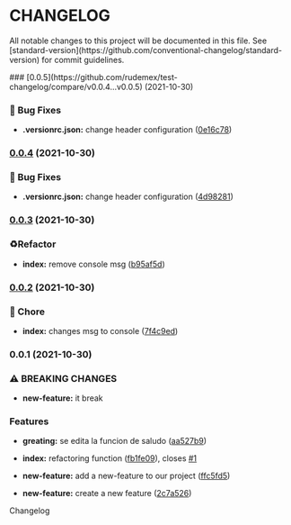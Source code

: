 <div><h1>CHANGELOG</h1> <p>All notable changes to this project will be documented in this file. See [standard-version](https://github.com/conventional-changelog/standard-version) for commit guidelines.</p></div>
### [0.0.5](https://github.com/rudemex/test-changelog/compare/v0.0.4...v0.0.5) (2021-10-30)


### 🐛 Bug Fixes

* **.versionrc.json:** change header configuration ([0e16c78](https://github.com/rudemex/test-changelog/commit/0e16c787d0adf184981d6fb80005d82f713445d9))

### [0.0.4](https://github.com/rudemex/test-changelog/compare/v0.0.3...v0.0.4) (2021-10-30)


### 🐛 Bug Fixes

* **.versionrc.json:** change header configuration ([4d98281](https://github.com/rudemex/test-changelog/commit/4d982813553b096bcb6a0bd1d86830495990ad2c))

### [0.0.3](https://github.com/rudemex/test-changelog/compare/v0.0.2...v0.0.3) (2021-10-30)


### ♻️Refactor

* **index:** remove console msg ([b95af5d](https://github.com/rudemex/test-changelog/commit/b95af5d1d8ac0d55d705c5ce669722fd49104cf0))

### [0.0.2](https://github.com/rudemex/test-changelog/compare/v0.0.1...v0.0.2) (2021-10-30)


### 🚧 Chore

* **index:** changes msg to console ([7f4c9ed](https://github.com/rudemex/test-changelog/commit/7f4c9ed590031bb71b7ff1d38a8da55be27aa501))

### 0.0.1 (2021-10-30)


### ⚠ BREAKING CHANGES

* **new-feature:** it break

### Features

* **greating:** se edita la funcion de saludo ([aa527b9](https://github.com/rudemex/test-changelog/commit/aa527b9794d92ba9448eb9a3ebb67678879b8ec1))
* **index:** refactoring function ([fb1fe09](https://github.com/rudemex/test-changelog/commit/fb1fe095466b2228c85cd4a877eaf7e44e665a68)), closes [#1](https://github.com/rudemex/test-changelog/issues/1)
* **new-feature:** add a new-feature to our project ([ffc5fd5](https://github.com/rudemex/test-changelog/commit/ffc5fd5102be56e0a4a24d670afaa541660b0f11))


* **new-feature:** create a new feature ([2c7a526](https://github.com/rudemex/test-changelog/commit/2c7a5265b19af8b4ce0f941206423d63fe2bb45e))

Changelog

